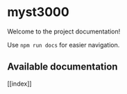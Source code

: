 # myst3000

Welcome to the project documentation!

Use `npm run docs` for easier navigation.

## Available documentation

[[index]]
